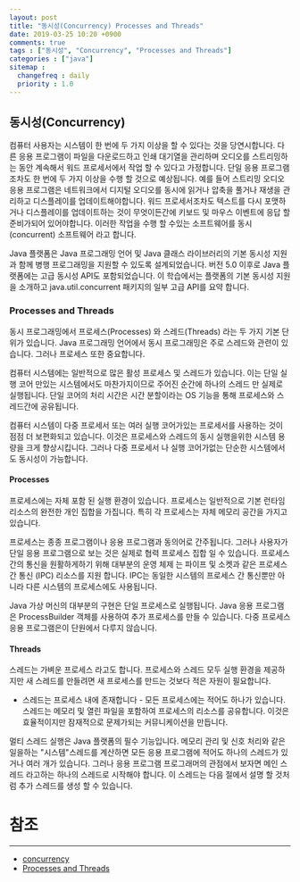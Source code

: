 ```yaml
---
layout: post
title: "동시성(Concurrency) Processes and Threads"
date: 2019-03-25 10:20 +0900
comments: true
tags : ["동시성", "Concurrency", "Processes and Threads"]
categories : ["java"]
sitemap :
  changefreq : daily
  priority : 1.0
---
```

## 동시성(Concurrency)

컴퓨터 사용자는 시스템이 한 번에 두 가지 이상을 할 수 있다는 것을 당연시합니다. 
다른 응용 프로그램이 파일을 다운로드하고 인쇄 대기열을 관리하며 오디오를 스트리밍하는 동안 계속해서 워드 프로세서에서 작업 할 수 있다고 가정합니다. 
단일 응용 프로그램조차도 한 번에 두 가지 이상을 수행 할 것으로 예상됩니다. 
예를 들어 스트리밍 오디오 응용 프로그램은 네트워크에서 디지털 오디오를 동시에 읽거나 압축을 풀거나 재생을 관리하고 디스플레이를 업데이트해야합니다. 
워드 프로세서조차도 텍스트를 다시 포맷하거나 디스플레이를 업데이트하는 것이 무엇이든간에 키보드 및 마우스 이벤트에 응답 할 준비가되어 있어야합니다. 
이러한 작업을 수행 할 수있는 소프트웨어를 동시(concurrent) 소프트웨어 라고 합니다.


Java 플랫폼은 Java 프로그래밍 언어 및 Java 클래스 라이브러리의 기본 동시성 지원과 함께 병행 프로그래밍을 지원할 수 있도록 설계되었습니다. 
버전 5.0 이후로 Java 플랫폼에는 고급 동시성 API도 포함되었습니다. 
이 학습에서는 플랫폼의 기본 동시성 지원을 소개하고 java.util.concurrent 패키지의 일부 고급 API를 요약 합니다.


### Processes and Threads

동시 프로그래밍에서 프로세스(Processes) 와 스레드(Threads) 라는 두 가지 기본 단위가 있습니다. 
Java 프로그래밍 언어에서 동시 프로그래밍은 주로 스레드와 관련이 있습니다. 
그러나 프로세스 또한 중요합니다.

컴퓨터 시스템에는 일반적으로 많은 활성 프로세스 및 스레드가 있습니다. 
이는 단일 실행 코어 만있는 시스템에서도 마찬가지이므로 주어진 순간에 하나의 스레드 만 실제로 실행됩니다. 
단일 코어의 처리 시간은 시간 분할이라는 OS 기능을 통해 프로세스와 스레드간에 공유됩니다.

컴퓨터 시스템이 다중 프로세서 또는 여러 실행 코어가있는 프로세서를 사용하는 것이 점점 더 보편화되고 있습니다. 
이것은 프로세스와 스레드의 동시 실행을위한 시스템 용량을 크게 향상시킵니다. 
그러나 다중 프로세서 나 실행 코어가없는 단순한 시스템에서도 동시성이 가능합니다.

#### Processes

프로세스에는 자체 포함 된 실행 환경이 있습니다. 
프로세스는 일반적으로 기본 런타임 리소스의 완전한 개인 집합을 가집니다. 
특히 각 프로세스는 자체 메모리 공간을 가지고 있습니다.

프로세스는 종종 프로그램이나 응용 프로그램과 동의어로 간주됩니다. 
그러나 사용자가 단일 응용 프로그램으로 보는 것은 실제로 협력 프로세스 집합 일 수 있습니다. 
프로세스 간의 통신을 원활하게하기 위해 대부분의 운영 체제 는 파이프 및 소켓과 같은 프로세스 간 통신 (IPC) 리소스를 지원 합니다. 
IPC는 동일한 시스템의 프로세스 간 통신뿐만 아니라 다른 시스템의 프로세스에도 사용됩니다.

Java 가상 머신의 대부분의 구현은 단일 프로세스로 실행됩니다. 
Java 응용 프로그램은 ProcessBuilder 객체를 사용하여 추가 프로세스를 만들 수 있습니다. 
다중 프로세스 응용 프로그램은이 단원에서 다루지 않습니다.

#### Threads

스레드는 가벼운 프로세스 라고도 합니다. 
프로세스와 스레드 모두 실행 환경을 제공하지만 새 스레드를 만들려면 새 프로세스를 만드는 것보다 적은 자원이 필요합니다.

* 스레드는 프로세스 내에 존재합니다 - 모든 프로세스에는 적어도 하나가 있습니다. 
스레드는 메모리 및 열린 파일을 포함하여 프로세스의 리소스를 공유합니다. 
이것은 효율적이지만 잠재적으로 문제가되는 커뮤니케이션을 만듭니다.

멀티 스레드 실행은 Java 플랫폼의 필수 기능입니다. 
메모리 관리 및 신호 처리와 같은 일을하는 "시스템"스레드를 계산하면 모든 응용 프로그램에 적어도 하나의 스레드가 있거나 여러 개가 있습니다. 
그러나 응용 프로그램 프로그래머의 관점에서 보자면 메인 스레드 라고하는 하나의 스레드로 시작해야 합니다. 
이 스레드는 다음 절에서 설명 할 것처럼 추가 스레드를 생성 할 수 있습니다.


# 참조
-----
* [concurrency](https://docs.oracle.com/javase/tutorial/essential/concurrency/index.html)
* [Processes and Threads](https://docs.oracle.com/javase/tutorial/essential/concurrency/procthread.html)

